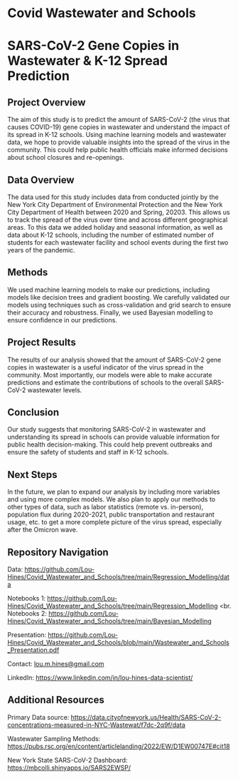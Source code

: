 # Covid Wastewater and Schools

# SARS-CoV-2 Gene Copies in Wastewater & K-12 Spread Prediction

## Project Overview 

The aim of this study is to predict the amount of SARS-CoV-2 (the virus that causes COVID-19) gene copies in wastewater and understand the impact of its spread in K-12 schools. Using machine learning models and wastewater data, we hope to provide valuable insights into the spread of the virus in the community. This could help public health officials make informed decisions about school closures and re-openings.

## Data Overview 

The data used for this study includes data from conducted jointly by the New York City Department of Environmental Protection and the New York City Department of Health between 2020 and Spring, 20203. This allows us to track the spread of the virus over time and across different geographical areas. To this data we added holiday and seasonal information, as well as data about K-12 schools, including the number of estimated number of students for each wastewater facility and school events during the first two years of the pandemic.

## Methods 

We used machine learning models to make our predictions, including models like decision trees and gradient boosting. We carefully validated our models using techniques such as cross-validation and grid search to ensure their accuracy and robustness. Finally, we used Bayesian modelling to ensure confidence in our predictions.

## Project Results 

The results of our analysis showed that the amount of SARS-CoV-2 gene copies in wastewater is a useful indicator of the virus spread in the community. Most importantly, our models were able to make accurate predictions and estimate the contributions of schools to the overall SARS-CoV-2 wastewater levels.

## Conclusion 

Our study suggests that monitoring SARS-CoV-2 in wastewater and understanding its spread in schools can provide valuable information for public health decision-making. This could help prevent outbreaks and ensure the safety of students and staff in K-12 schools.

## Next Steps 

In the future, we plan to expand our analysis by including more variables and using more complex models. We also plan to apply our methods to other types of data, such as labor statistics (remote vs. in-person), population flux during 2020-2021, public transportation and restaurant usage, etc. to get a more complete picture of the virus spread, especially after the Omicron wave.

## Repository Navigation 

Data: https://github.com/Lou-Hines/Covid_Wastewater_and_Schools/tree/main/Regression_Modelling/data

Notebooks 1: https://github.com/Lou-Hines/Covid_Wastewater_and_Schools/tree/main/Regression_Modelling <br.
Notebooks 2: https://github.com/Lou-Hines/Covid_Wastewater_and_Schools/tree/main/Bayesian_Modelling

Presentation: https://github.com/Lou-Hines/Covid_Wastewater_and_Schools/blob/main/Wastewater_and_Schools_Presentation.pdf

Contact: lou.m.hines@gmail.com

LinkedIn: https://www.linkedin.com/in/lou-hines-data-scientist/


## Additional Resources 

Primary Data source: https://data.cityofnewyork.us/Health/SARS-CoV-2-concentrations-measured-in-NYC-Wastewat/f7dc-2q9f/data

Wastewater Sampling Methods: https://pubs.rsc.org/en/content/articlelanding/2022/EW/D1EW00747E#cit18

New York State SARS-CoV-2 Dashboard: https://mbcolli.shinyapps.io/SARS2EWSP/



